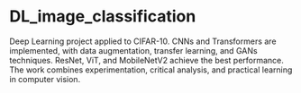 # DL_image_classification
Deep Learning project applied to CIFAR-10. CNNs and Transformers are implemented, with data augmentation, transfer learning, and GANs techniques. ResNet, ViT, and MobileNetV2 achieve the best performance. The work combines experimentation, critical analysis, and practical learning in computer vision.
